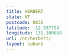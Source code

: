 ```yaml
---
title: HERBERT
state: NT
postcode: 0836
latitude: -12.557754
longitude: 131.100668
url: /nt/herbert/
layout: suburb
---
```

